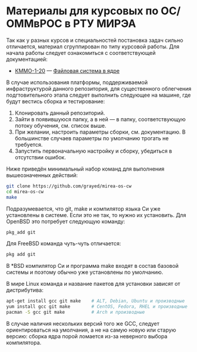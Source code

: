# Материалы для курсовых по ОС/ОММвРОС в РТУ МИРЭА

Так как у разных курсов и специальностей постановка задач сильно отличается,
материал сгруппирован по типу курсовой работы.
Для начала работы следует ознакомиться с соответствующей документацией:

* [КММО-1-20](kmmo-X-20) — [Файловая система в ядре](kernelfs.md)

В случае использования платформы, поддерживаемой инфраструктурой данного репозитория,
для существенного облегчения подгтовительного этапа следует выполнить следующее
на машине, где будут вестись сборка и тестирование:

1. Клонировать данный репозиторий.
2. Зайти в появившуюся папку, а в ней — в папку, соответствующую потоку обучения,
   см. список выше.
3. При желании, настроить параметры сборки, см. документацию.
   В большинстве случаев параметры по умолчанию трогать не требуется.
4. Запустить первоначальную настройку и сборку, убедиться в отсутствии ошибок.

Ниже приведён минимальный набор команд для выполнения вышеозначенных действий:
```sh
git clone https://github.com/grayed/mirea-os-cw
cd mirea-os-cw
make
```

Подразумевается, что git, make и компилятор языка Си уже установлены в системе.
Если это не так, то нужно их установить. Для OpenBSD это потребует следующую команду:
```sh
pkg_add git
```
Для FreeBSD команда чуть-чуть отличается:
```sh
pkg add git
```
В *BSD компилятор Си и программа make входят в состав базовой системы и поэтому
обычно уже установлены по умолчанию.

В мире Linux команда и название пакетов для установки зависят от дистрибутива:
```sh
apt-get install gcc git make    # ALT, Debian, Ubuntu и производные
yum install gcc git make        # CentOS, Fedora, RHEL и производные
pacman -S gcc git make          # Arch и производные
```
В случае наличия нескольких версий того же GCC, следует ориентироваться на умолчания,
а не на самую новую или старую версию: сборка ядра порой ломается из-за неверного
выбора компилятора.
